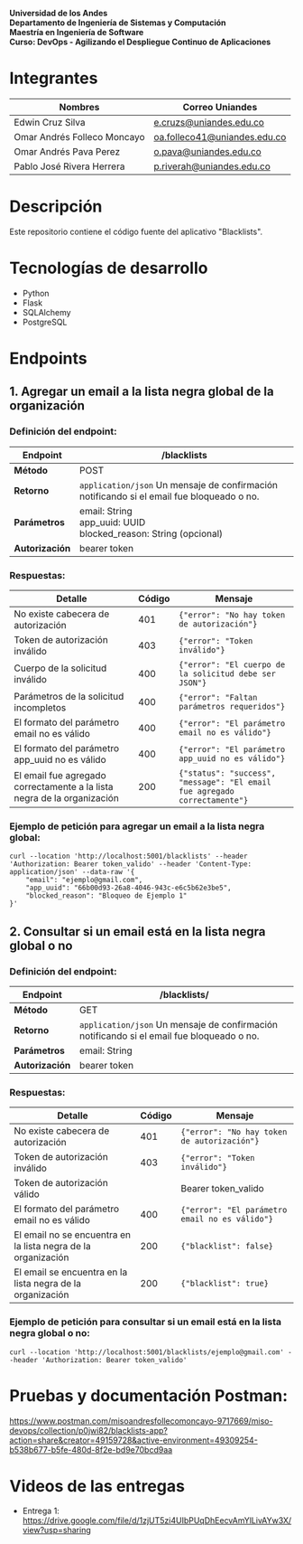 **Universidad de los Andes<br/>
Departamento de Ingeniería de Sistemas y Computación<br/>
Maestría en Ingeniería de Software<br/>
Curso: DevOps - Agilizando el Despliegue Continuo de Aplicaciones**

# Integrantes

|Nombres|Correo Uniandes|
|---|---|
|Edwin Cruz Silva|e.cruzs@uniandes.edu.co|
|Omar Andrés Folleco Moncayo|oa.folleco41@uniandes.edu.co|
|Omar Andrés Pava Perez|o.pava@uniandes.edu.co|
|Pablo José Rivera Herrera|p.riverah@uniandes.edu.co|

# Descripción

Este repositorio contiene el código fuente del aplicativo "Blacklists".

# Tecnologías de desarrollo

- Python
- Flask
- SQLAlchemy
- PostgreSQL

# Endpoints

## 1. Agregar un email a la lista negra global de la organización

### Definición del endpoint:
|**Endpoint**|/blacklists|
|---|---|
|**Método**|POST|
|**Retorno**|<code>application/json</code> Un mensaje de confirmación notificando si el email fue bloqueado o no.|
|**Parámetros**|email: String<br/>app_uuid: UUID<br/>blocked_reason: String (opcional)|
|**Autorización**|bearer token|

### Respuestas:

|Detalle|Código|Mensaje|
|---|---|---|
|No existe cabecera de autorización|401|<code>{"error": "No hay token de autorización"}</code>|
|Token de autorización inválido|403|<code>{"error": "Token inválido"}</code>|
|Cuerpo de la solicitud inválido|400|<code>{"error": "El cuerpo de la solicitud debe ser JSON"}</code>|
|Parámetros de la solicitud incompletos|400|<code>{"error": "Faltan parámetros requeridos"}</code>|
|El formato del parámetro email no es válido|400|<code>{"error": "El parámetro email no es válido"}</code>|
|El formato del parámetro app_uuid no es válido|400|<code>{"error": "El parámetro app_uuid no es válido"}</code>|
|El email fue agregado correctamente a la lista negra de la organización|200|<code>{"status": "success", "message": "El email fue agregado correctamente"}</code>|

### Ejemplo de petición para agregar un email a la lista negra global:

```curl
curl --location 'http://localhost:5001/blacklists' --header 'Authorization: Bearer token_valido' --header 'Content-Type: application/json' --data-raw '{
    "email": "ejemplo@gmail.com",
    "app_uuid": "66b00d93-26a8-4046-943c-e6c5b62e3be5",
    "blocked_reason": "Bloqueo de Ejemplo 1"
}'
```

## 2. Consultar si un email está en la lista negra global o no

### Definición del endpoint:
|**Endpoint**|/blacklists/<email>|
|---|---|
|**Método**|GET|
|**Retorno**|<code>application/json</code> Un mensaje de confirmación notificando si el email fue bloqueado o no.|
|**Parámetros**|email: String|
|**Autorización**|bearer token|

### Respuestas:

|Detalle|Código|Mensaje|
|---|---|---|
|No existe cabecera de autorización|401|<code>{"error": "No hay token de autorización"}</code>|
|Token de autorización inválido|403|<code>{"error": "Token inválido"}</code>|
|Token de autorización válido|<noinput>|Bearer token_valido|
|El formato del parámetro email no es válido|400|<code>{"error": "El parámetro email no es válido"}</code>|
|El email no se encuentra en la lista negra de la organización|200|<code>{"blacklist": false}</code>|
|El email se encuentra en la lista negra de la organización|200|<code>{"blacklist": true}</code>|

### Ejemplo de petición para consultar si un email está en la lista negra global o no:

```curl
curl --location 'http://localhost:5001/blacklists/ejemplo@gmail.com' --header 'Authorization: Bearer token_valido'
```

# Pruebas y documentación Postman:

https://www.postman.com/misoandresfollecomoncayo-9717669/miso-devops/collection/p0jwi82/blacklists-app?action=share&creator=49159728&active-environment=49309254-b538b677-b5fe-480d-8f2e-bd9e70bcd9aa

# Videos de las entregas

* Entrega 1: https://drive.google.com/file/d/1zjUT5zi4UIbPUqDhEecvAmYlLivAYw3X/view?usp=sharing
